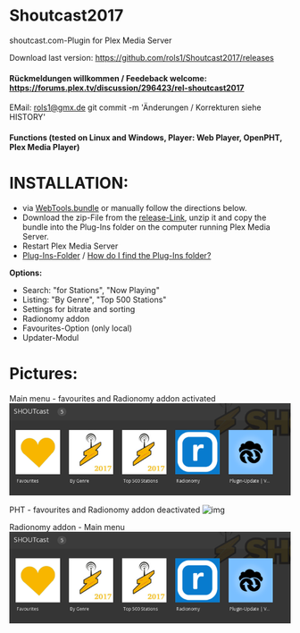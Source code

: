 Shoutcast2017
==================
shoutcast.com-Plugin for Plex Media Server

Download last version: https://github.com/rols1/Shoutcast2017/releases

#### Rückmeldungen willkommen / Feedeback welcome: https://forums.plex.tv/discussion/296423/rel-shoutcast2017
EMail: rols1@gmx.de 
   git commit -m 'Änderungen / Korrekturen siehe HISTORY'
#### Functions (tested on Linux and Windows, Player: Web Player, OpenPHT, Plex Media Player)

INSTALLATION:
===================  
* via [WebTools.bundle](https://github.com/dagalufh/WebTools.bundle) or manually follow the directions below.
* Download the zip-File from the [release-Link](https://github.com/rols1/TuneIn2017/releases), unzip it and copy the bundle into the Plug-Ins folder on the computer running Plex Media Server.
* Restart Plex Media Server
* [Plug-Ins-Folder](https://support.plex.tv/hc/en-us/articles/201106098) / [How do I find the Plug-Ins folder?](https://support.plex.tv/hc/en-us/articles/201106098)

**Options:**

* Search:  "for Stations", "Now Playing"
* Listing:  "By Genre", "Top 500 Stations"
* Settings for bitrate and sorting
* Radionomy addon
* Favourites-Option (only local)
* Updater-Modul

Pictures:
===================  
Main menu - favourites and  Radionomy addon activated
![img](https://github.com/rols1/PluginPictures/blob/master/Shoutcast/MainMenu_Radionomy.png)

PHT - favourites and  Radionomy addon deactivated
![img](https://us.v-cdn.net/6025034/uploads/editor/x0/hrbu2qjz5btg.png)

Radionomy addon - Main menu
![img](https://github.com/rols1/PluginPictures/blob/master/Shoutcast/MainMenu_Radionomy.png)
